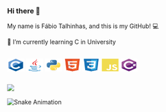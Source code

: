 ### Hi there 👋

 My name is Fábio Talhinhas, and this is my GitHub! 💻
 
🌱 I’m currently learning C in University

<div style="display: inline_block"><br>
 <img align="center" alt="" height="30" width="40" src="https://raw.githubusercontent.com/devicons/devicon/master/icons/c/c-original.svg">
 <img align="center" alt="" height="30" width="40" src="https://raw.githubusercontent.com/devicons/devicon/master/icons/java/java-original.svg">
 <img align="center" alt="" height="30" width="40" src="https://raw.githubusercontent.com/devicons/devicon/master/icons/python/python-original.svg">
  <img align="center" alt="" height="30" width="40" src="https://raw.githubusercontent.com/devicons/devicon/master/icons/html5/html5-original.svg">
  <img align="center" alt="" height="30" width="40" src="https://raw.githubusercontent.com/devicons/devicon/master/icons/css3/css3-original.svg">
  <img align="center" alt="" height="30" width="40" src="https://raw.githubusercontent.com/devicons/devicon/master/icons/javascript/javascript-plain.svg">
  <img align="center" alt="" height="30" width="40" src="https://raw.githubusercontent.com/devicons/devicon/master/icons/csharp/csharp-original.svg">

  
  ##
 
<div> 
  <a href="https://www.instagram.com/f.talhinhas257" target="_blank"><img src="https://img.shields.io/badge/-Instagram-%23E4405F?style=for-the-badge&logo=instagram&logoColor=white" target="_blank"></a>
 
 ![Snake Animation](https://github.com/fabioue/fabioue/blob/output/giyhub-contribution-grid-snake.svg)
